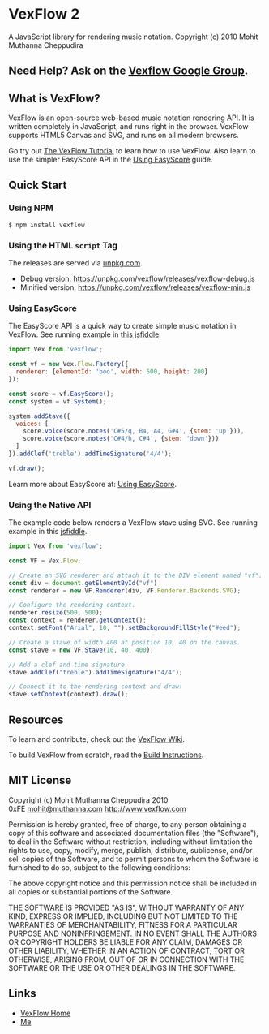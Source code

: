 # VexFlow 2

A JavaScript library for rendering music notation.
Copyright (c) 2010 Mohit Muthanna Cheppudira

## Need Help? Ask on the [Vexflow Google Group](https://groups.google.com/forum/?fromgroups#!forum/vexflow).

## What is VexFlow?

VexFlow is an open-source web-based music notation rendering API. It is written
completely in JavaScript, and runs right in the browser. VexFlow supports HTML5
Canvas and SVG, and runs on all modern browsers.

Go try out [The VexFlow Tutorial](https://github.com/0xfe/vexflow/wiki/The-VexFlow-Tutorial) to
learn how to use VexFlow. Also learn to use the simpler EasyScore API in the [Using EasyScore](https://github.com/0xfe/vexflow/wiki/Using-EasyScore) guide.

## Quick Start

### Using NPM

    $ npm install vexflow

### Using the HTML `script` Tag

The releases are served via [unpkg.com](http://unpkg.com).

* Debug version: https://unpkg.com/vexflow/releases/vexflow-debug.js
* Minified version: https://unpkg.com/vexflow/releases/vexflow-min.js

### Using EasyScore

The EasyScore API is a quick way to create simple music notation in VexFlow. See running example in [this jsfiddle](https://jsfiddle.net/2pbh9xq0/).

```javascript
import Vex from 'vexflow';

const vf = new Vex.Flow.Factory({
  renderer: {elementId: 'boo', width: 500, height: 200}
});

const score = vf.EasyScore();
const system = vf.System();

system.addStave({
  voices: [
    score.voice(score.notes('C#5/q, B4, A4, G#4', {stem: 'up'})),
    score.voice(score.notes('C#4/h, C#4', {stem: 'down'}))
  ]
}).addClef('treble').addTimeSignature('4/4');

vf.draw();
```

Learn more about EasyScore at: [Using EasyScore](https://github.com/0xfe/vexflow/wiki/Using-EasyScore).

### Using the Native API

The example code below renders a VexFlow stave using SVG. See running example in this [jsfiddle](https://jsfiddle.net/j6dpazx2/).

```javascript
import Vex from 'vexflow';

const VF = Vex.Flow;

// Create an SVG renderer and attach it to the DIV element named "vf".
const div = document.getElementById("vf")
const renderer = new VF.Renderer(div, VF.Renderer.Backends.SVG);

// Configure the rendering context.
renderer.resize(500, 500);
const context = renderer.getContext();
context.setFont("Arial", 10, "").setBackgroundFillStyle("#eed");

// Create a stave of width 400 at position 10, 40 on the canvas.
const stave = new VF.Stave(10, 40, 400);

// Add a clef and time signature.
stave.addClef("treble").addTimeSignature("4/4");

// Connect it to the rendering context and draw!
stave.setContext(context).draw();
```

## Resources

To learn and contribute, check out the [VexFlow Wiki](https://github.com/0xfe/vexflow/wiki).

To build VexFlow from scratch, read the [Build Instructions](https://github.com/0xfe/vexflow/wiki/Build-Instructions).

## MIT License

Copyright (c) Mohit Muthanna Cheppudira 2010 <br/>
0xFE <mohit@muthanna.com> http://www.vexflow.com

Permission is hereby granted, free of charge, to any person obtaining a copy
of this software and associated documentation files (the "Software"), to deal
in the Software without restriction, including without limitation the rights
to use, copy, modify, merge, publish, distribute, sublicense, and/or sell
copies of the Software, and to permit persons to whom the Software is
furnished to do so, subject to the following conditions:

The above copyright notice and this permission notice shall be included in
all copies or substantial portions of the Software.

THE SOFTWARE IS PROVIDED "AS IS", WITHOUT WARRANTY OF ANY KIND, EXPRESS OR
IMPLIED, INCLUDING BUT NOT LIMITED TO THE WARRANTIES OF MERCHANTABILITY,
FITNESS FOR A PARTICULAR PURPOSE AND NONINFRINGEMENT. IN NO EVENT SHALL THE
AUTHORS OR COPYRIGHT HOLDERS BE LIABLE FOR ANY CLAIM, DAMAGES OR OTHER
LIABILITY, WHETHER IN AN ACTION OF CONTRACT, TORT OR OTHERWISE, ARISING FROM,
OUT OF OR IN CONNECTION WITH THE SOFTWARE OR THE USE OR OTHER DEALINGS IN
THE SOFTWARE.

## Links

* [VexFlow Home](http://vexflow.com)
* [Me](http://muthanna.com)
